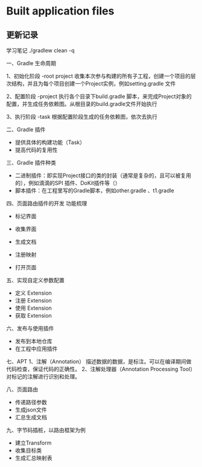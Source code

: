# Built application files

## 更新记录

学习笔记 ./gradlew clean -q

一、Gradle 生命周期

1、初始化阶段 -root project 收集本次参与构建的所有子工程，创建一个项目的层次结构，并且为每个项目创建一个Project实例，例如setting.gradle 文件

2、配置阶段 -project 执行各个目录下build.gradle 脚本，来完成Project对象的配置，并生成任务依赖图。从根目录的build.gradle文件开始执行

3、执行阶段 -task 根据配置阶段生成的任务依赖图，依次去执行

二、Gradle 插件

* 提供具体的构建功能（Task）
* 提高代码的复用性

三、Gradle 插件种类

* 二进制插件：即实现Project接口的类的封装（通常是复杂的，且可以被复用的），例如滴滴的SPI 插件、DoKit插件等（）
* 脚本插件：在工程里写的Gradle脚本，例如other.gradle 、t1.gradle

四、页面路由插件的开发 功能梳理

* 标记界面
* 收集界面
* 生成文档
* 注册映射

* 打开页面

五、实现自定义参数配置

* 定义 Extension
* 注册 Extension
* 使用 Extension
* 获取 Extension

六、发布与使用插件

* 发布到本地仓库
* 在工程中应用插件

七、APT
1、注解（Annotation）
描述数据的数据，是标注。可以在编译期间做代码检查，保证代码的正确性。
2、注解处理器（Annotation Processing Tool）
对标记的注解进行识别和处理。

八、页面路由
* 传递路径参数
* 生成json文件
* 汇总生成文档

九、字节码插桩，以路由框架为例
* 建立Transform
* 收集目标类
* 生成汇总映射表


